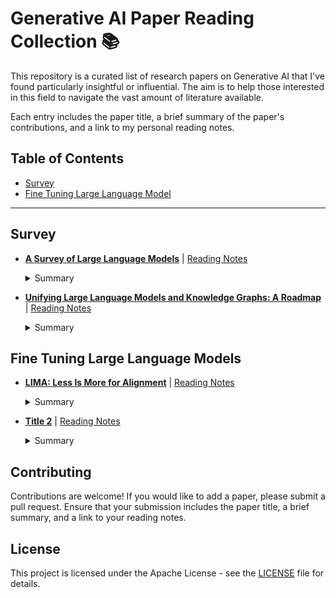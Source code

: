 # Generative AI Paper Reading Collection :books:

This repository is a curated list of research papers on Generative AI that I've found particularly insightful or influential. The aim is to help those interested in this field to navigate the vast amount of literature available. 

Each entry includes the paper title, a brief summary of the paper's contributions, and a link to my personal reading notes.

## Table of Contents

- [Survey](#survey)
- [Fine Tuning Large Language Model](#fine-tune)

-----


<a name="#survey"></a>
## Survey
- **[A Survey of Large Language Models](https://arxiv.org/pdf/2303.18223.pdf)** | [Reading Notes](./survey/A%20Survey%20of%20Large%20Language%20Models.md)
  <details>
  <summary>Summary</summary>

  This paper provides a comprehensive survey of Large Language Models (LLMs), discussing their pre-training, fine-tuning, utilization, and evaluation. Key points include:

  1. **Introduction**: The paper introduces the concept of LLMs, their evolution, and their impact on various fields.
  2. **Pre-training LLMs**: Discusses the process of pre-training LLMs, including data collection, model architecture, and optimization.
  3. **Adaptation Tuning**: Explores various methods for fine-tuning LLMs, such as prompt engineering, few-shot learning, and reinforcement learning from human feedback.
  4. **Utilization of LLMs**: Discusses different ways to utilize LLMs, including zero-shot, few-shot, and many-shot learning.
  5. **Evaluation of LLMs**: Delves into the evaluation of LLMs, discussing various evaluation tasks and settings.
  6. **Advanced Abilities of LLMs**: Explores three advanced abilities of LLMs: human alignment, interaction with the external environment, and tool manipulation.
  7. **Public Benchmarks and Empirical Analysis**: Introduces several comprehensive benchmarks for evaluating LLMs, including MMLU, BIG-bench, and HELM.
  8. **Conclusion and Future Directions**: Concludes by highlighting the key concepts, findings, and techniques for understanding and utilizing LLMs.

  </details>

- **[Unifying Large Language Models and Knowledge Graphs: A Roadmap](https://arxiv.org/pdf/2306.08302v1.pdf)** | [Reading Notes](./survey/Unifying%20Large%20Language%20Models%20and%20Knowledge%20Graphs%3A%20A%20Roadmap.md)
  <details>
  <summary>Summary</summary>

  1. **Introduction**: The paper discusses the integration of Large Language Models (LLMs) and Knowledge Graphs (KGs) to leverage the strengths of both. LLMs excel in understanding and generating human-like text, while KGs provide structured and factual knowledge.
  2. **KGs for LLMs**: The authors discuss how KGs can be used to enhance LLMs. This can be done through pre-training, where KGs are used to generate training data for LLMs, or through KG-enhanced inference, where KGs are used during the inference stage to guide the LLM's responses.
  3. **LLMs for KGs**: The authors discuss how LLMs can be used to enhance KGs. This includes using LLMs to generate embeddings for KGs, for joint text and KG embedding, for KG completion, and for KG construction. The authors also discuss the use of LLMs for KG-to-text generation and KG question answering.
  4. **Synergized LLMs + KGs**: The authors discuss the synergy of LLMs and KGs, which combines the merits of both to enhance performance in various downstream applications. This includes knowledge representation and reasoning.
  5. **Future Directions**: The authors discuss several future directions for this research area, including using KGs for hallucination detection in LLMs, editing knowledge in LLMs, injecting knowledge into black-box LLMs, using multi-modal LLMs for KGs, developing LLMs that understand KG structure, and synergizing LLMs and KGs for bidirectional reasoning.
  6. **Conclusion**: The authors conclude that unifying LLMs and KGs is an active research direction that has attracted increasing attention. They hope that their overview of the recent research in this field can provide a comprehensive understanding and advance future research.
  
  </details>



<a name="#fine-tune"></a>
## Fine Tuning Large Language Models

- **[LIMA: Less Is More for Alignment](https://arxiv.org/pdf/2305.11206.pdf)** | [Reading Notes](./large_language_models_fine_tuning/LIMA%3A%20Less%20Is%20More%20for%20Alignment.md)
  <details>
  <summary>Summary</summary>

  - **Abstract & Introduction**: The authors propose LIMA, a 65B parameter language model fine-tuned on only 1,000 carefully curated prompts and responses, suggesting that most knowledge in large language models is learned during pretraining.
  - **Alignment Data & Training LIMA**: They collect a dataset of 1,000 prompts and responses for fine-tuning LIMA, introducing a special end-of-turn token (EOT) to differentiate between each speaker.
  - **Human Evaluation & Experiment Setup**: LIMA is evaluated against state-of-the-art language models, outperforming OpenAI's RLHF-based DaVinci003 and a 65B-parameter reproduction of Alpaca trained on 52,000 examples.
  - **Results & Analysis**: Despite training on 52 times more data, Alpaca 65B tends to produce less preferable outputs than LIMA. Bard produces better responses than LIMA 42% of the time.
  - **Multi-turn Dialogue**: LIMA responses are surprisingly coherent for a zero-shot chatbot, but in 6 out of 10 conversations, LIMA fails to follow the prompt within 3 interactions.
  - **Discussion**: The authors show that fine-tuning a strong pretrained language model on 1,000 carefully curated examples can produce remarkable, competitive results. However, there are limitations to this approach, including the mental effort in constructing such examples and the robustness of LIMA.

  </details>


- **[Title 2](paper-link-2)** | [Reading Notes](notes-link-2)
  <details>
  <summary>Summary</summary>

  Detailed summary of the paper and its contributions.

  </details>




## Contributing

Contributions are welcome! If you would like to add a paper, please submit a pull request. Ensure that your submission includes the paper title, a brief summary, and a link to your reading notes.

## License

This project is licensed under the Apache License - see the [LICENSE](LICENSE) file for details.
